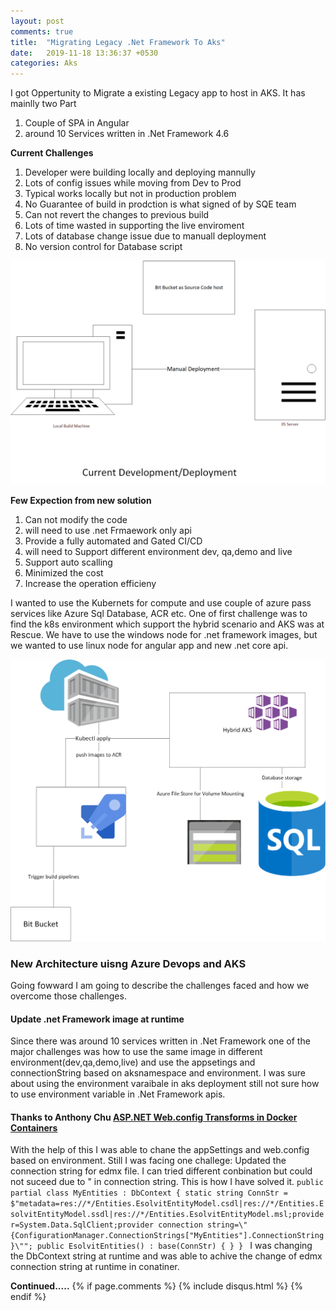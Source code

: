 ```yaml
---
layout: post
comments: true
title:  "Migrating Legacy .Net Framework To Aks"
date:   2019-11-18 13:36:37 +0530
categories: Aks
---
```

I got Oppertunity to Migrate a existing  Legacy app to host in AKS.
It has mainlly two Part 
1. Couple of SPA  in  Angular
2. around 10 Services written in .Net Framework 4.6 

**Current Challenges**  
1. Developer were building locally and deploying mannully
2. Lots of config issues while moving from Dev to Prod
3. Typical works locally but not in production problem
4. No Guarantee of build in prodction is what signed of by SQE team
5. Can not revert the changes to previous build
6. Lots of time wasted in supporting the live enviroment
7. Lots of database change issue due to manuall deployment
8. No version control for Database script   

<img src='/assets/existingsytem_aks.png' >

**Few Expection from  new solution**
1. Can not modify the code  
2. will need to use .net Frmaework only api
3. Provide a fully automated and Gated CI/CD
4. will need to Support different environment dev, qa,demo and live
5. Support auto scalling
6. Minimized the cost
7. Increase the operation efficieny 

I wanted to use the Kubernets for compute and use couple of azure pass services like Azure Sql Database, ACR etc.
One of first challenge was to find the k8s environment which support the hybrid scenario and AKS was at Rescue.
We have to use the windows node for .net framework images, but we wanted to use linux node for angular app and new .net core api.

<img src='/assets/newsytem_aks.png'>

###  **New Architecture uisng Azure Devops and AKS**

Going fowward I am going to describe the challenges faced and how we overcome those challenges.

 #### **Update .net Framework image at runtime**
 Since  there was around 10 services written in .Net Framework one of the major challenges was how to use the same image in different environment(dev,qa,demo,live) and use the appsetings and connectionString based on aksnamespace and environment.
 I was sure about using the environment varaibale in aks deployment still not sure how to use environment variable in .Net Framework apis.
 #### Thanks to **Anthony Chu** [ASP.NET Web.config Transforms in Docker Containers](https://anthonychu.ca/post/aspnet-web-config-transforms-docker-containers/)

 With the help of this I was able to chane the appSettings and web.config based on environment.
 Still I was facing one  challege: Updated the connection string for edmx file. I can tried different conbination but could not suceed due to " in connection string.
This is how I have solved it. 
`public partial class MyEntities : DbContext
    {
        static string ConnStr = $"metadata=res://*/Entities.EsolvitEntityModel.csdl|res://*/Entities.EsolvitEntityModel.ssdl|res://*/Entities.EsolvitEntityModel.msl;provider=System.Data.SqlClient;provider connection string=\"{ConfigurationManager.ConnectionStrings["MyEntities"].ConnectionString}\"";
        public EsolvitEntities()
             : base(ConnStr)
        {
        }
    }
`
I was changing the  DbContext string at runtime and was able to achive the change of edmx  connection string at runtime in conatiner.


**Continued.....**
{% if page.comments %} {% include disqus.html %} {% endif %}

